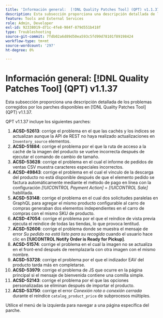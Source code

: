 ```yaml
---
title: 'Información general:  [!DNL Quality Patches Tool] (QPT) v1.1.37'
description: Esta subsección proporciona una descripción detallada de los problemas corregidos por los parches disponibles en  [!DNL Quality Patches Tool] (QPT) v1.1.37.
feature: Tools and External Services
role: Admin, Developer
exl-id: 92338019-d71c-4fe8-984f-879d551b418f
type: Troubleshooting
source-git-commit: 7fdb02a6d89d50ea593c5fd99d78101f89198424
workflow-type: tm+mt
source-wordcount: '297'
ht-degree: 0%

---
```


# Información general: [!DNL Quality Patches Tool] (QPT) v1.1.37

Esta subsección proporciona una descripción detallada de los problemas corregidos por los parches disponibles en [!DNL Quality Patches Tool] (QPT) v1.1.37.

QPT v1.1.37 incluye los siguientes parches:

1. **ACSD-52613**: corrige el problema en el que las cachés y los índices se actualizan aunque la API de REST no haya realizado actualizaciones en `Inventory_source` elementos.
1. **ACSD-51884**: corrige el problema por el que la ruta de acceso a la caché de la imagen del producto se vuelve incorrecta después de ejecutar el comando de cambio de tamaño.
1. **ACSD-53628**: corrige el problema en el cual el informe de pedidos de ventas CSV muestra caracteres especiales incorrectos.
1. **ACSD-49843**: corrige el problema en el cual el vínculo de la descarga del producto no está disponible después de que el elemento pedido se factura automáticamente mediante el método de pago en línea con la configuración *[!UICONTROL Payment Action]* = *[!UICONTROL Sale]* habilitada.
1. **ACSD-53148**: corrige el problema en el cual dos solicitudes paralelas en GraphQL para agregar el mismo producto configurable al carro de compras generaban dos elementos independientes en el carro de compras con el mismo SKU de producto.
1. **ACSD-47054**: corrige el problema por el que el reíndice de vista previa ejecuta el reíndice de todas las tiendas, lo que provoca lentitud.
1. **ACSD-52606**: corrige el problema donde se muestra el mensaje de error *Su pedido no está listo para su recogida* cuando el usuario hace clic en **[!UICONTROL Notify Order is Ready for Pickup]**.
1. **ACSD-51574**: corrige el problema en el cual la imagen no se actualiza en el front-end después de reemplazarla con otra imagen con el mismo nombre.
1. **ACSD-53728**: corrige el problema por el que el indizador EAV del producto tarda más en completarse.
1. **ACSD-53979**: corrige el problema de JS que ocurre en la página principal si el mensaje de bienvenida contiene una comilla simple.
1. **ACSD-52143**: corrige el problema por el que las opciones personalizadas se eliminan después de importar el producto.
1. **ACSD-53750**: corrige el error *Conexión rota o conexión cerrada* durante el reíndice `catalog_product_price` de subprocesos múltiples.

Utilice el menú de la izquierda para navegar a una página específica del parche.
